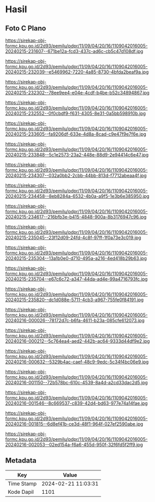 # Hasil

## Foto C Plano

https://sirekap-obj-formc.kpu.go.id/2d93/pemilu/pdpr/11/09/04/20/16/1109042016005-20240215-231607--671be12a-fcd3-437c-ad6c-cb5c47d108df.jpg

https://sirekap-obj-formc.kpu.go.id/2d93/pemilu/pdpr/11/09/04/20/16/1109042016005-20240215-232039--e5469962-7220-4a85-8730-4bfda2beaf9a.jpg

https://sirekap-obj-formc.kpu.go.id/2d93/pemilu/pdpr/11/09/04/20/16/1109042016005-20240215-232302--78ee9ee4-e04e-4cdf-b4be-b52c34894867.jpg

https://sirekap-obj-formc.kpu.go.id/2d93/pemilu/pdpr/11/09/04/20/16/1109042016005-20240215-232552--0f0cbdf9-f631-4305-8e31-0a5bb598910b.jpg

https://sirekap-obj-formc.kpu.go.id/2d93/pemilu/pdpr/11/09/04/20/16/1109042016005-20240215-233605--fa9206df-633e-4d8a-8cad-c9e47f9e7f6e.jpg

https://sirekap-obj-formc.kpu.go.id/2d93/pemilu/pdpr/11/09/04/20/16/1109042016005-20240215-233848--5c1e2573-23a2-448e-88d9-2e94414c6e47.jpg

https://sirekap-obj-formc.kpu.go.id/2d93/pemilu/pdpr/11/09/04/20/16/1109042016005-20240215-234307--032a0bb2-2cbb-44bb-813d-f7712abeaa4f.jpg

https://sirekap-obj-formc.kpu.go.id/2d93/pemilu/pdpr/11/09/04/20/16/1109042016005-20240215-234458--8eb8284a-6532-4b0a-a9f5-1e3b6e385950.jpg

https://sirekap-obj-formc.kpu.go.id/2d93/pemilu/pdpr/11/09/04/20/16/1109042016005-20240215-234617--216bfb3e-b415-4848-900a-8b3176947c96.jpg

https://sirekap-obj-formc.kpu.go.id/2d93/pemilu/pdpr/11/09/04/20/16/1109042016005-20240215-235045--23f12d09-24fd-4c8f-97ff-1f0a73e3c019.jpg

https://sirekap-obj-formc.kpu.go.id/2d93/pemilu/pdpr/11/09/04/20/16/1109042016005-20240215-235304--13a1b0e0-d710-495a-a216-4ed418b29b63.jpg

https://sirekap-obj-formc.kpu.go.id/2d93/pemilu/pdpr/11/09/04/20/16/1109042016005-20240215-235704--e67c6c72-a347-44da-ad4e-99a4716793fc.jpg

https://sirekap-obj-formc.kpu.go.id/2d93/pemilu/pdpr/11/09/04/20/16/1109042016005-20240215-235820--dc1d088e-5711-4cb3-a967-755fe0f84191.jpg

https://sirekap-obj-formc.kpu.go.id/2d93/pemilu/pdpr/11/09/04/20/16/1109042016005-20240216-000026--78172d7c-b6fa-4611-b23a-085cfe612073.jpg

https://sirekap-obj-formc.kpu.go.id/2d93/pemilu/pdpr/11/09/04/20/16/1109042016005-20240216-000212--5c764ea4-aed2-442b-ac64-9333d44df9e2.jpg

https://sirekap-obj-formc.kpu.go.id/2d93/pemilu/pdpr/11/09/04/20/16/1109042016005-20240216-000632--5329b4ac-caef-48c9-9edc-5c34f4bc06e9.jpg

https://sirekap-obj-formc.kpu.go.id/2d93/pemilu/pdpr/11/09/04/20/16/1109042016005-20240216-001150--72b578bc-610c-4539-8a4d-a2cd33dac2d5.jpg

https://sirekap-obj-formc.kpu.go.id/2d93/pemilu/pdpr/11/09/04/20/16/1109042016005-20240216-001546--8c669537-c839-42d4-bd63-977e74a14fae.jpg

https://sirekap-obj-formc.kpu.go.id/2d93/pemilu/pdpr/11/09/04/20/16/1109042016005-20240216-001815--6d8ef41b-ce3d-48f1-964f-027ef2590abe.jpg

https://sirekap-obj-formc.kpu.go.id/2d93/pemilu/pdpr/11/09/04/20/16/1109042016005-20240216-002053--02ed154a-f6a6-455d-950f-32f6fd5f2ff9.jpg


## Metadata

| Key        | Value               |
| ---------- | ------------------- |
| Time Stamp | 2024-02-21 11:03:31 |
| Kode Dapil | 1101                |



